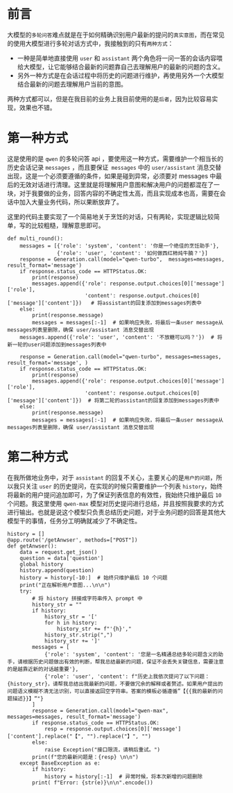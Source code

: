 # 前言
大模型的`多轮问答`难点就是在于如何精确识别用户最新的提问的`真实意图`，而在常见的使用大模型进行多轮对话方式中，我接触到的只有`两种方式`：
- 一种是简单地直接使用 `user` 和 `assistant` 两个角色将一问一答的会话内容喂给大模型，让它能够结合最新的问题靠自己去理解用户的最新的问题的含义。
- 另外一种方式是在会话过程中将历史的问题进行维护，再使用另外一个大模型结合最新的问题去理解用户当前的意图。

两种方式都可以，但是在我目前的业务上我目前使用的是`后者`，因为比较容易实现，效果也不错。

# 第一种方式

这是使用的是 `qwen` 的多轮问答 api ，要使用这一种方式，需要维护一个相当长的历史会话记录 `messages` ，而且要保证` messages` 中的 `user/assistant` 消息交替出现，这是一个必须要遵循的条件，如果是碰到异常，必须要对 messages 中最后的无效对话进行清理。这里就是将理解用户意图和解决用户的问题都混在了一块，对于我要做的业务，回答内容的不确定性太高，而且实现成本也高，需要在会话中加入大量业务代码，所以果断放弃了。

这里的代码主要实现了一个简易地关于烹饪的对话，只有两轮，实现逻辑比较简单，写的比较粗糙，理解意思即可。

```
def multi_round():
    messages = [{'role': 'system', 'content': '你是一个绝佳的烹饪助手'},
                {'role': 'user', 'content': '如何做西红柿炖牛腩？'}]
    response = Generation.call(model="qwen-turbo",  messages=messages, result_format='message')
    if response.status_code == HTTPStatus.OK:
        print(response)
        messages.append({'role': response.output.choices[0]['message']['role'],
                         'content': response.output.choices[0]['message']['content']})   # 将assistant的回复添加到messages列表中
    else:
        print(response.message)
        messages = messages[:-1]  # 如果响应失败，将最后一条user message从messages列表里删除，确保 user/assistant 消息交替出现
    messages.append({'role': 'user', 'content': '不放糖可以吗？'})  # 将新一轮的user问题添加到messages列表中
    
    response = Generation.call(model="qwen-turbo", messages=messages, result_format='message', )
    if response.status_code == HTTPStatus.OK:
        print(response)
        messages.append({'role': response.output.choices[0]['message']['role'],
                         'content': response.output.choices[0]['message']['content']})  # 将第二轮的assistant的回复添加到messages列表中
    else:
        print(response.message)
        messages = messages[:-1]  # 如果响应失败，将最后一条user message从messages列表里删除，确保 user/assistant 消息交替出现
```


# 第二种方式

在我所做地业务中，对于 `assistant` 的回复不关心，主要关心的是`用户的问题`，所以我只关注 `user` 的历史提问，在实现的时候只需要维护一个列表 `history`，始终将最新的用户提问追加即可，为了保证列表信息的有效性，我始终只维护最后 `10` 个问题。我这里使用 `qwen-max` 模型对历史提问进行总结，并且按照我要求的方式进行输出。也就是说这个模型只负责总结历史问题，对于业务问题的回答是其他大模型干的事情，任务分工明确就减少了不确定性。

```
history = []
@app.route('/getAnwser', methods=["POST"])
def getAnwser():
    data = request.get_json()
    question = data['question']
    global history
    history.append(question)
    history = history[-10:]  # 始终只维护最后 10 个问题
    print("正在解析用户意图...\n\n")
    try:
        # 将 history 拼接成字符串传入 prompt 中
        history_str = ""
        if history:
            history_str = '['
            for h in history:
                history_str += f"'{h}',"
            history_str.strip(",")
            history_str += ']'
        messages = [
            {'role': 'system', 'content': '您是一名精通总结多轮问题含义的助手，请根据历史问题做出有效的判断，帮我总结最新的问题，保证不会丢失关键信息，需要注意的是越靠近新的对话越重要'},
            {'role': 'user', 'content': f"历史上我依次提问了以下问题：{history_str}，请帮我总结出我最新的问题，不要做冗余的解释或者赘述。如果用户提出的问题语义模糊不清无法识别，可以直接返回空字符串。答案的模板必循遵循”【{{我的最新的问题描述}}】“"}
        ]
        response = Generation.call(model="qwen-max", messages=messages, result_format='message')
        if response.status_code == HTTPStatus.OK:
            resp = response.output.choices[0]['message']['content'].replace("【", "").replace("】", "")
        else:
            raise Exception("接口限流，请稍后重试。")
        print(f"您的最新问题是：{resp} \n\n")
    except BaseException as e:
        if history:
            history = history[:-1]  # 异常时候，将本次新增的问题删除
        print( f"Error: {str(e)}\n\n".encode())
```




